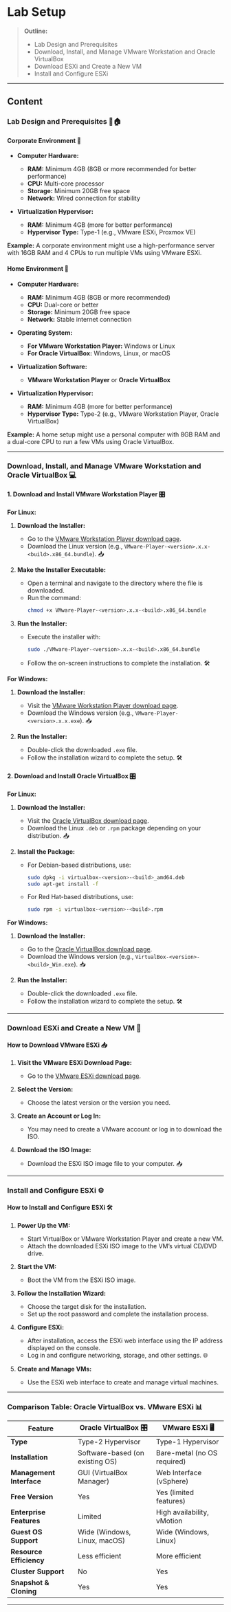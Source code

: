 # **Lab Setup**

> **Outline:**
>
> - Lab Design and Prerequisites
> - Download, Install, and Manage VMware Workstation and Oracle VirtualBox
> - Download ESXi and Create a New VM
> - Install and Configure ESXi

---

## **Content**

### **Lab Design and Prerequisites** 🏢🏠

#### **Corporate Environment** 👔

- **Computer Hardware:**

  - **RAM:** Minimum 4GB (8GB or more recommended for better performance)
  - **CPU:** Multi-core processor
  - **Storage:** Minimum 20GB free space
  - **Network:** Wired connection for stability

- **Virtualization Hypervisor:**
  - **RAM:** Minimum 4GB (more for better performance)
  - **Hypervisor Type:** Type-1 (e.g., VMware ESXi, Proxmox VE)

**Example:** A corporate environment might use a high-performance server with 16GB RAM and 4 CPUs to run multiple VMs using VMware ESXi.

#### **Home Environment** 🏡

- **Computer Hardware:**

  - **RAM:** Minimum 4GB (8GB or more recommended)
  - **CPU:** Dual-core or better
  - **Storage:** Minimum 20GB free space
  - **Network:** Stable internet connection

- **Operating System:**

  - **For VMware Workstation Player:** Windows or Linux
  - **For Oracle VirtualBox:** Windows, Linux, or macOS

- **Virtualization Software:**

  - **VMware Workstation Player** or **Oracle VirtualBox**

- **Virtualization Hypervisor:**
  - **RAM:** Minimum 4GB (more for better performance)
  - **Hypervisor Type:** Type-2 (e.g., VMware Workstation Player, Oracle VirtualBox)

**Example:** A home setup might use a personal computer with 8GB RAM and a dual-core CPU to run a few VMs using Oracle VirtualBox.

---

### **Download, Install, and Manage VMware Workstation and Oracle VirtualBox** 💻

#### **1. Download and Install VMware Workstation Player** 🎛️

**For Linux:**

1. **Download the Installer:**

   - Go to the [VMware Workstation Player download page](https://www.vmware.com/products/workstation-player.html).
   - Download the Linux version (e.g., `VMware-Player-<version>.x.x-<build>.x86_64.bundle`). 📥

2. **Make the Installer Executable:**

   - Open a terminal and navigate to the directory where the file is downloaded.
   - Run the command:
     ```bash
     chmod +x VMware-Player-<version>.x.x-<build>.x86_64.bundle
     ```

3. **Run the Installer:**
   - Execute the installer with:
     ```bash
     sudo ./VMware-Player-<version>.x.x-<build>.x86_64.bundle
     ```
   - Follow the on-screen instructions to complete the installation. 🛠️

**For Windows:**

1. **Download the Installer:**

   - Visit the [VMware Workstation Player download page](https://www.vmware.com/products/workstation-player.html).
   - Download the Windows version (e.g., `VMware-Player-<version>.x.x.exe`). 📥

2. **Run the Installer:**
   - Double-click the downloaded `.exe` file.
   - Follow the installation wizard to complete the setup. 🛠️

#### **2. Download and Install Oracle VirtualBox** 🎛️

**For Linux:**

1. **Download the Installer:**

   - Visit the [Oracle VirtualBox download page](https://www.virtualbox.org/wiki/Downloads).
   - Download the Linux `.deb` or `.rpm` package depending on your distribution. 📥

2. **Install the Package:**
   - For Debian-based distributions, use:
     ```bash
     sudo dpkg -i virtualbox-<version>-<build>_amd64.deb
     sudo apt-get install -f
     ```
   - For Red Hat-based distributions, use:
     ```bash
     sudo rpm -i virtualbox-<version>-<build>.rpm
     ```

**For Windows:**

1. **Download the Installer:**

   - Go to the [Oracle VirtualBox download page](https://www.virtualbox.org/wiki/Downloads).
   - Download the Windows version (e.g., `VirtualBox-<version>-<build>_Win.exe`). 📥

2. **Run the Installer:**
   - Double-click the downloaded `.exe` file.
   - Follow the installation wizard to complete the setup. 🛠️

---

### **Download ESXi and Create a New VM** 💽

#### **How to Download VMware ESXi** 📥

1. **Visit the VMware ESXi Download Page:**

   - Go to the [VMware ESXi download page](https://www.vmware.com/products/esxi-and-esx.html).

2. **Select the Version:**

   - Choose the latest version or the version you need.

3. **Create an Account or Log In:**

   - You may need to create a VMware account or log in to download the ISO.

4. **Download the ISO Image:**
   - Download the ESXi ISO image file to your computer. 📥

---

### **Install and Configure ESXi** ⚙️

#### **How to Install and Configure ESXi** 🛠️

1. **Power Up the VM:**

   - Start VirtualBox or VMware Workstation Player and create a new VM.
   - Attach the downloaded ESXi ISO image to the VM’s virtual CD/DVD drive.

2. **Start the VM:**

   - Boot the VM from the ESXi ISO image.

3. **Follow the Installation Wizard:**

   - Choose the target disk for the installation.
   - Set up the root password and complete the installation process.

4. **Configure ESXi:**

   - After installation, access the ESXi web interface using the IP address displayed on the console.
   - Log in and configure networking, storage, and other settings. 🌐

5. **Create and Manage VMs:**
   - Use the ESXi web interface to create and manage virtual machines.

---

### **Comparison Table: Oracle VirtualBox vs. VMware ESXi** 📊

| Feature                  | Oracle VirtualBox 🎛️            | VMware ESXi 🖥️              |
| ------------------------ | ------------------------------- | --------------------------- |
| **Type**                 | Type-2 Hypervisor               | Type-1 Hypervisor           |
| **Installation**         | Software-based (on existing OS) | Bare-metal (no OS required) |
| **Management Interface** | GUI (VirtualBox Manager)        | Web Interface (vSphere)     |
| **Free Version**         | Yes                             | Yes (limited features)      |
| **Enterprise Features**  | Limited                         | High availability, vMotion  |
| **Guest OS Support**     | Wide (Windows, Linux, macOS)    | Wide (Windows, Linux)       |
| **Resource Efficiency**  | Less efficient                  | More efficient              |
| **Cluster Support**      | No                              | Yes                         |
| **Snapshot & Cloning**   | Yes                             | Yes                         |

---
